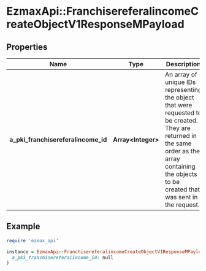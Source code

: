 # EzmaxApi::FranchisereferalincomeCreateObjectV1ResponseMPayload

## Properties

| Name | Type | Description | Notes |
| ---- | ---- | ----------- | ----- |
| **a_pki_franchisereferalincome_id** | **Array&lt;Integer&gt;** | An array of unique IDs representing the object that were requested to be created.  They are returned in the same order as the array containing the objects to be created that was sent in the request. |  |

## Example

```ruby
require 'ezmax_api'

instance = EzmaxApi::FranchisereferalincomeCreateObjectV1ResponseMPayload.new(
  a_pki_franchisereferalincome_id: null
)
```

